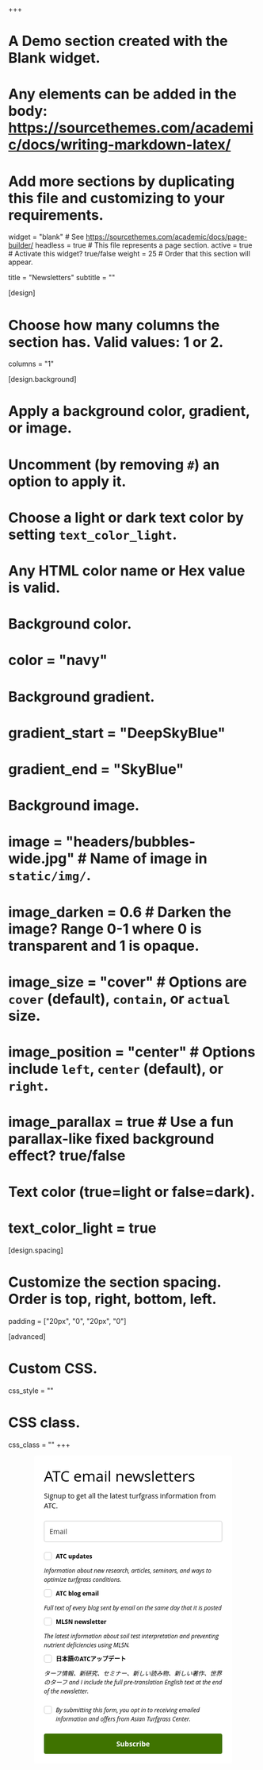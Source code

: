 +++
# A Demo section created with the Blank widget.
# Any elements can be added in the body: https://sourcethemes.com/academic/docs/writing-markdown-latex/
# Add more sections by duplicating this file and customizing to your requirements.

widget = "blank"  # See https://sourcethemes.com/academic/docs/page-builder/
headless = true  # This file represents a page section.
active = true  # Activate this widget? true/false
weight = 25  # Order that this section will appear.

title = "Newsletters"
subtitle = ""

[design]
  # Choose how many columns the section has. Valid values: 1 or 2.
  columns = "1"

[design.background]
  # Apply a background color, gradient, or image.
  #   Uncomment (by removing `#`) an option to apply it.
  #   Choose a light or dark text color by setting `text_color_light`.
  #   Any HTML color name or Hex value is valid.

  # Background color.
  # color = "navy"
  
  # Background gradient.
  # gradient_start = "DeepSkyBlue"
  # gradient_end = "SkyBlue"
  
  # Background image.
 # image = "headers/bubbles-wide.jpg"  # Name of image in `static/img/`.
#  image_darken = 0.6  # Darken the image? Range 0-1 where 0 is transparent and 1 is opaque.
#  image_size = "cover"  #  Options are `cover` (default), `contain`, or `actual` size.
#  image_position = "center"  # Options include `left`, `center` (default), or `right`.
#  image_parallax = true  # Use a fun parallax-like fixed background effect? true/false

  # Text color (true=light or false=dark).
 # text_color_light = true

[design.spacing]
  # Customize the section spacing. Order is top, right, bottom, left.
  padding = ["20px", "0", "20px", "0"]

[advanced]
 # Custom CSS. 
 css_style = ""
 
 # CSS class.
 css_class = ""
+++


<style type="text/css">
  @import url(https://fonts.googleapis.com/css?family=Open+Sans:400,400italic,700,700italic);
</style>
<style type="text/css">
  .ml-form-embedSubmitLoad{display:inline-block;width:20px;height:20px}.ml-form-embedSubmitLoad:after{content:" ";display:block;width:11px;height:11px;margin:1px;border-radius:50%;border:4px solid #fff;border-color:#fff #fff #fff transparent;animation:ml-form-embedSubmitLoad 1.2s linear infinite}@keyframes ml-form-embedSubmitLoad{0%{transform:rotate(0)}100%{transform:rotate(360deg)}}#mlb2-1629740.ml-form-embedContainer{box-sizing:border-box;display:table;height:99.99%;margin:0 auto;position:static;width:100%!important}#mlb2-1629740.ml-form-embedContainer button,#mlb2-1629740.ml-form-embedContainer h4,#mlb2-1629740.ml-form-embedContainer p,#mlb2-1629740.ml-form-embedContainer span{text-transform:none!important;letter-spacing:normal!important}#mlb2-1629740.ml-form-embedContainer .ml-form-embedWrapper{background-color:#fff;border-width:0;border-color:transparent;border-radius:4px;border-style:solid;box-sizing:border-box;display:inline-block!important;margin:0;padding:0;position:relative}#mlb2-1629740.ml-form-embedContainer .ml-form-embedWrapper.embedDefault,#mlb2-1629740.ml-form-embedContainer .ml-form-embedWrapper.embedPopup{width:400px}#mlb2-1629740.ml-form-embedContainer .ml-form-embedWrapper.embedForm{max-width:400px;width:100%}#mlb2-1629740.ml-form-embedContainer .ml-form-align-left{text-align:left}#mlb2-1629740.ml-form-embedContainer .ml-form-align-center{text-align:center}#mlb2-1629740.ml-form-embedContainer .ml-form-align-default{display:table-cell!important;vertical-align:middle!important;text-align:center!important}#mlb2-1629740.ml-form-embedContainer .ml-form-align-right{text-align:right}#mlb2-1629740.ml-form-embedContainer .ml-form-embedWrapper .ml-form-embedHeader img{border-top-left-radius:4px;border-top-right-radius:4px;height:auto;margin:0 auto!important;max-width:100%;width:undefinedpx}#mlb2-1629740.ml-form-embedContainer .ml-form-embedWrapper .ml-form-embedBody,#mlb2-1629740.ml-form-embedContainer .ml-form-embedWrapper .ml-form-successBody{padding:20px 20px 0 20px}#mlb2-1629740.ml-form-embedContainer .ml-form-embedWrapper .ml-form-embedBody.ml-form-embedBodyHorizontal{padding-bottom:0}#mlb2-1629740.ml-form-embedContainer .ml-form-embedWrapper .ml-form-embedBody .ml-form-embedContent,#mlb2-1629740.ml-form-embedContainer .ml-form-embedWrapper .ml-form-successBody .ml-form-successContent{margin:0 0 20px 0}#mlb2-1629740.ml-form-embedContainer .ml-form-embedWrapper .ml-form-embedBody .ml-form-embedContent h4,#mlb2-1629740.ml-form-embedContainer .ml-form-embedWrapper .ml-form-successBody .ml-form-successContent h4{color:#000;font-family:'Open Sans',Arial,Helvetica,sans-serif;font-size:30px;font-weight:400;margin:0 0 10px 0;text-align:left;word-break:break-word}#mlb2-1629740.ml-form-embedContainer .ml-form-embedWrapper .ml-form-embedBody .ml-form-embedContent p,#mlb2-1629740.ml-form-embedContainer .ml-form-embedWrapper .ml-form-successBody .ml-form-successContent p{color:#000;font-family:'Open Sans',Arial,Helvetica,sans-serif;font-size:14px;font-weight:400;line-height:20px;margin:0 0 10px 0;text-align:left}#mlb2-1629740.ml-form-embedContainer .ml-form-embedWrapper .ml-form-embedBody .ml-form-embedContent ol,#mlb2-1629740.ml-form-embedContainer .ml-form-embedWrapper .ml-form-embedBody .ml-form-embedContent ul,#mlb2-1629740.ml-form-embedContainer .ml-form-embedWrapper .ml-form-successBody .ml-form-successContent ol,#mlb2-1629740.ml-form-embedContainer .ml-form-embedWrapper .ml-form-successBody .ml-form-successContent ul{color:#000;font-family:'Open Sans',Arial,Helvetica,sans-serif;font-size:14px}#mlb2-1629740.ml-form-embedContainer .ml-form-embedWrapper .ml-form-embedBody .ml-form-embedContent p a,#mlb2-1629740.ml-form-embedContainer .ml-form-embedWrapper .ml-form-successBody .ml-form-successContent p a{color:#000;text-decoration:underline}#mlb2-1629740.ml-form-embedContainer .ml-form-embedWrapper .ml-block-form .ml-field-group{text-align:left!important}#mlb2-1629740.ml-form-embedContainer .ml-form-embedWrapper .ml-block-form .ml-field-group label{margin-bottom:5px;color:#333;font-size:14px;font-family:'Open Sans',Arial,Helvetica,sans-serif;font-weight:700;font-style:normal;text-decoration:none;display:inline-block;line-height:20px}#mlb2-1629740.ml-form-embedContainer .ml-form-embedWrapper .ml-form-embedBody .ml-form-embedContent p:last-child,#mlb2-1629740.ml-form-embedContainer .ml-form-embedWrapper .ml-form-successBody .ml-form-successContent p:last-child{margin:0}#mlb2-1629740.ml-form-embedContainer .ml-form-embedWrapper .ml-form-embedBody form{margin:0;width:100%}#mlb2-1629740.ml-form-embedContainer .ml-form-embedWrapper .ml-form-embedBody .ml-form-checkboxRow,#mlb2-1629740.ml-form-embedContainer .ml-form-embedWrapper .ml-form-embedBody .ml-form-formContent{margin:0 0 20px 0;width:100%}#mlb2-1629740.ml-form-embedContainer .ml-form-embedWrapper .ml-form-embedBody .ml-form-checkboxRow{float:left}#mlb2-1629740.ml-form-embedContainer .ml-form-embedWrapper .ml-form-embedBody .ml-form-formContent.horozintalForm{margin:0;padding:0 0 20px 0;width:100%;height:auto;float:left}#mlb2-1629740.ml-form-embedContainer .ml-form-embedWrapper .ml-form-embedBody .ml-form-fieldRow{margin:0 0 10px 0;width:100%}#mlb2-1629740.ml-form-embedContainer .ml-form-embedWrapper .ml-form-embedBody .ml-form-fieldRow.ml-last-item{margin:0}#mlb2-1629740.ml-form-embedContainer .ml-form-embedWrapper .ml-form-embedBody .ml-form-fieldRow.ml-formfieldHorizintal{margin:0}#mlb2-1629740.ml-form-embedContainer .ml-form-embedWrapper .ml-form-embedBody .ml-form-fieldRow input{background-color:#fff!important;color:#333!important;border-color:#ccc!important;border-radius:4px!important;border-style:solid!important;border-width:1px!important;font-family:'Open Sans',Arial,Helvetica,sans-serif;font-size:14px!important;height:auto;line-height:21px!important;margin-bottom:0;margin-top:0;margin-left:0;margin-right:0;padding:10px 10px!important;width:100%!important;box-sizing:border-box!important;max-width:100%!important}#mlb2-1629740.ml-form-embedContainer .ml-form-embedWrapper .ml-form-embedBody .ml-form-fieldRow input::-webkit-input-placeholder,#mlb2-1629740.ml-form-embedContainer .ml-form-embedWrapper .ml-form-embedBody .ml-form-horizontalRow input::-webkit-input-placeholder{color:#333}#mlb2-1629740.ml-form-embedContainer .ml-form-embedWrapper .ml-form-embedBody .ml-form-fieldRow input::-moz-placeholder,#mlb2-1629740.ml-form-embedContainer .ml-form-embedWrapper .ml-form-embedBody .ml-form-horizontalRow input::-moz-placeholder{color:#333}#mlb2-1629740.ml-form-embedContainer .ml-form-embedWrapper .ml-form-embedBody .ml-form-fieldRow input:-ms-input-placeholder,#mlb2-1629740.ml-form-embedContainer .ml-form-embedWrapper .ml-form-embedBody .ml-form-horizontalRow input:-ms-input-placeholder{color:#333}#mlb2-1629740.ml-form-embedContainer .ml-form-embedWrapper .ml-form-embedBody .ml-form-fieldRow input:-moz-placeholder,#mlb2-1629740.ml-form-embedContainer .ml-form-embedWrapper .ml-form-embedBody .ml-form-horizontalRow input:-moz-placeholder{color:#333}#mlb2-1629740.ml-form-embedContainer .ml-form-embedWrapper .ml-form-embedBody .ml-form-fieldRow textarea,#mlb2-1629740.ml-form-embedContainer .ml-form-embedWrapper .ml-form-embedBody .ml-form-horizontalRow textarea{background-color:#fff!important;color:#333!important;border-color:#ccc!important;border-radius:4px!important;border-style:solid!important;border-width:1px!important;font-family:'Open Sans',Arial,Helvetica,sans-serif;font-size:14px!important;height:auto;line-height:21px!important;margin-bottom:0;margin-top:0;padding:10px 10px!important;width:100%!important;box-sizing:border-box!important;max-width:100%!important}#mlb2-1629740.ml-form-embedContainer .ml-form-embedWrapper .ml-form-embedBody .ml-form-checkboxRow .label-description::before,#mlb2-1629740.ml-form-embedContainer .ml-form-embedWrapper .ml-form-embedBody .ml-form-embedPermissions .ml-form-embedPermissionsOptionsCheckbox .label-description::before,#mlb2-1629740.ml-form-embedContainer .ml-form-embedWrapper .ml-form-embedBody .ml-form-fieldRow .custom-checkbox .custom-control-label::before,#mlb2-1629740.ml-form-embedContainer .ml-form-embedWrapper .ml-form-embedBody .ml-form-fieldRow .custom-radio .custom-control-label::before,#mlb2-1629740.ml-form-embedContainer .ml-form-embedWrapper .ml-form-embedBody .ml-form-horizontalRow .custom-checkbox .custom-control-label::before,#mlb2-1629740.ml-form-embedContainer .ml-form-embedWrapper .ml-form-embedBody .ml-form-horizontalRow .custom-radio .custom-control-label::before,#mlb2-1629740.ml-form-embedContainer .ml-form-embedWrapper .ml-form-embedBody .ml-form-interestGroupsRow .ml-form-interestGroupsRowCheckbox .label-description::before{border-color:#ccc!important;background-color:#fff!important}#mlb2-1629740.ml-form-embedContainer .ml-form-embedWrapper .ml-form-embedBody .ml-form-fieldRow input.custom-control-input[type=checkbox]{box-sizing:border-box;padding:0;position:absolute;z-index:-1;opacity:0;margin-top:5px;margin-left:-24px;overflow:visible}#mlb2-1629740.ml-form-embedContainer .ml-form-embedWrapper .ml-form-embedBody .ml-form-checkboxRow .label-description::before,#mlb2-1629740.ml-form-embedContainer .ml-form-embedWrapper .ml-form-embedBody .ml-form-embedPermissions .ml-form-embedPermissionsOptionsCheckbox .label-description::before,#mlb2-1629740.ml-form-embedContainer .ml-form-embedWrapper .ml-form-embedBody .ml-form-fieldRow .custom-checkbox .custom-control-label::before,#mlb2-1629740.ml-form-embedContainer .ml-form-embedWrapper .ml-form-embedBody .ml-form-horizontalRow .custom-checkbox .custom-control-label::before,#mlb2-1629740.ml-form-embedContainer .ml-form-embedWrapper .ml-form-embedBody .ml-form-interestGroupsRow .ml-form-interestGroupsRowCheckbox .label-description::before{border-radius:4px!important}#mlb2-1629740.ml-form-embedContainer .ml-form-embedWrapper .ml-form-embedBody .ml-form-checkboxRow input[type=checkbox]:checked~.label-description::after,#mlb2-1629740.ml-form-embedContainer .ml-form-embedWrapper .ml-form-embedBody .ml-form-embedPermissions .ml-form-embedPermissionsOptionsCheckbox input[type=checkbox]:checked~.label-description::after,#mlb2-1629740.ml-form-embedContainer .ml-form-embedWrapper .ml-form-embedBody .ml-form-fieldRow .custom-checkbox .custom-control-input:checked~.custom-control-label::after,#mlb2-1629740.ml-form-embedContainer .ml-form-embedWrapper .ml-form-embedBody .ml-form-horizontalRow .custom-checkbox .custom-control-input:checked~.custom-control-label::after,#mlb2-1629740.ml-form-embedContainer .ml-form-embedWrapper .ml-form-embedBody .ml-form-interestGroupsRow .ml-form-interestGroupsRowCheckbox input[type=checkbox]:checked~.label-description::after{background-image:url(http://bucket.mlcdn.com/images/default/arrow.svg)}#mlb2-1629740.ml-form-embedContainer .ml-form-embedWrapper .ml-form-embedBody .ml-form-fieldRow .custom-radio .custom-control-input:checked~.custom-control-label::after{background-image:url(http://bucket.mlcdn.com/images/default/circle.svg)}#mlb2-1629740.ml-form-embedContainer .ml-form-embedWrapper .ml-form-embedBody .ml-form-checkboxRow input[type=checkbox]:checked~.label-description::before,#mlb2-1629740.ml-form-embedContainer .ml-form-embedWrapper .ml-form-embedBody .ml-form-embedPermissions .ml-form-embedPermissionsOptionsCheckbox input[type=checkbox]:checked~.label-description::before,#mlb2-1629740.ml-form-embedContainer .ml-form-embedWrapper .ml-form-embedBody .ml-form-fieldRow .custom-checkbox .custom-control-input:checked~.custom-control-label::before,#mlb2-1629740.ml-form-embedContainer .ml-form-embedWrapper .ml-form-embedBody .ml-form-fieldRow .custom-radio .custom-control-input:checked~.custom-control-label::before,#mlb2-1629740.ml-form-embedContainer .ml-form-embedWrapper .ml-form-embedBody .ml-form-horizontalRow .custom-checkbox .custom-control-input:checked~.custom-control-label::before,#mlb2-1629740.ml-form-embedContainer .ml-form-embedWrapper .ml-form-embedBody .ml-form-horizontalRow .custom-radio .custom-control-input:checked~.custom-control-label::before,#mlb2-1629740.ml-form-embedContainer .ml-form-embedWrapper .ml-form-embedBody .ml-form-interestGroupsRow .ml-form-interestGroupsRowCheckbox input[type=checkbox]:checked~.label-description::before{border-color:#3f7300!important;background-color:#3f7300!important;color:#fff!important}#mlb2-1629740.ml-form-embedContainer .ml-form-embedWrapper .ml-form-embedBody .ml-form-fieldRow .custom-checkbox .custom-control-label::after,#mlb2-1629740.ml-form-embedContainer .ml-form-embedWrapper .ml-form-embedBody .ml-form-fieldRow .custom-checkbox .custom-control-label::before,#mlb2-1629740.ml-form-embedContainer .ml-form-embedWrapper .ml-form-embedBody .ml-form-fieldRow .custom-radio .custom-control-label::after,#mlb2-1629740.ml-form-embedContainer .ml-form-embedWrapper .ml-form-embedBody .ml-form-fieldRow .custom-radio .custom-control-label::before,#mlb2-1629740.ml-form-embedContainer .ml-form-embedWrapper .ml-form-embedBody .ml-form-horizontalRow .custom-checkbox .custom-control-label::after,#mlb2-1629740.ml-form-embedContainer .ml-form-embedWrapper .ml-form-embedBody .ml-form-horizontalRow .custom-checkbox .custom-control-label::before,#mlb2-1629740.ml-form-embedContainer .ml-form-embedWrapper .ml-form-embedBody .ml-form-horizontalRow .custom-radio .custom-control-label::after,#mlb2-1629740.ml-form-embedContainer .ml-form-embedWrapper .ml-form-embedBody .ml-form-horizontalRow .custom-radio .custom-control-label::before{top:2;box-sizing:border-box}#mlb2-1629740.ml-form-embedContainer .ml-form-embedWrapper .ml-form-embedBody .ml-form-checkboxRow .label-description::after,#mlb2-1629740.ml-form-embedContainer .ml-form-embedWrapper .ml-form-embedBody .ml-form-checkboxRow .label-description::before,#mlb2-1629740.ml-form-embedContainer .ml-form-embedWrapper .ml-form-embedBody .ml-form-embedPermissions .ml-form-embedPermissionsOptionsCheckbox .label-description::after,#mlb2-1629740.ml-form-embedContainer .ml-form-embedWrapper .ml-form-embedBody .ml-form-embedPermissions .ml-form-embedPermissionsOptionsCheckbox .label-description::before{top:0!important;box-sizing:border-box!important}#mlb2-1629740.ml-form-embedContainer .ml-form-embedWrapper .ml-form-embedBody .ml-form-checkboxRow .label-description::after,#mlb2-1629740.ml-form-embedContainer .ml-form-embedWrapper .ml-form-embedBody .ml-form-checkboxRow .label-description::before{top:0!important;box-sizing:border-box!important}#mlb2-1629740.ml-form-embedContainer .ml-form-embedWrapper .ml-form-embedBody .ml-form-interestGroupsRow .ml-form-interestGroupsRowCheckbox .label-description::after{top:0!important;box-sizing:border-box!important}#mlb2-1629740.ml-form-embedContainer .ml-form-embedWrapper .ml-form-embedBody .ml-form-interestGroupsRow .ml-form-interestGroupsRowCheckbox .label-description::before{top:0!important;box-sizing:border-box!important}#mlb2-1629740.ml-form-embedContainer .ml-form-embedWrapper .ml-form-embedBody .custom-control-label::before{position:absolute;top:4px;left:-24px;display:block;width:16px;height:16px;pointer-events:none;content:"";background-color:#fff;border:#adb5bd solid 1px;border-radius:50%}#mlb2-1629740.ml-form-embedContainer .ml-form-embedWrapper .ml-form-embedBody .custom-control-label::after{position:absolute;top:4px;left:-24px;display:block;width:16px;height:16px;content:""}#mlb2-1629740.ml-form-embedContainer .ml-form-embedWrapper .ml-form-embedBody .ml-form-checkboxRow .label-description::before,#mlb2-1629740.ml-form-embedContainer .ml-form-embedWrapper .ml-form-embedBody .ml-form-embedPermissions .ml-form-embedPermissionsOptionsCheckbox .label-description::before,#mlb2-1629740.ml-form-embedContainer .ml-form-embedWrapper .ml-form-embedBody .ml-form-interestGroupsRow .ml-form-interestGroupsRowCheckbox .label-description::before{position:absolute;top:4px;left:-24px;display:block;width:16px;height:16px;pointer-events:none;content:"";background-color:#fff;border:#adb5bd solid 1px;border-radius:50%}#mlb2-1629740.ml-form-embedContainer .ml-form-embedWrapper .ml-form-embedBody .ml-form-checkboxRow .label-description::after,#mlb2-1629740.ml-form-embedContainer .ml-form-embedWrapper .ml-form-embedBody .ml-form-embedPermissions .ml-form-embedPermissionsOptionsCheckbox .label-description::after,#mlb2-1629740.ml-form-embedContainer .ml-form-embedWrapper .ml-form-embedBody .ml-form-interestGroupsRow .ml-form-interestGroupsRowCheckbox .label-description::after{position:absolute;top:4px;left:-24px;display:block;width:16px;height:16px;content:""}#mlb2-1629740.ml-form-embedContainer .ml-form-embedWrapper .ml-form-embedBody .custom-radio .custom-control-label::after{background:no-repeat 50%/50% 50%}#mlb2-1629740.ml-form-embedContainer .ml-form-embedWrapper .ml-form-embedBody .custom-checkbox .custom-control-label::after,#mlb2-1629740.ml-form-embedContainer .ml-form-embedWrapper .ml-form-embedBody .ml-form-checkboxRow .label-description::after,#mlb2-1629740.ml-form-embedContainer .ml-form-embedWrapper .ml-form-embedBody .ml-form-embedPermissions .ml-form-embedPermissionsOptionsCheckbox .label-description::after,#mlb2-1629740.ml-form-embedContainer .ml-form-embedWrapper .ml-form-embedBody .ml-form-interestGroupsRow .ml-form-interestGroupsRowCheckbox .label-description::after{background:no-repeat 50%/50% 50%}#mlb2-1629740.ml-form-embedContainer .ml-form-embedWrapper .ml-form-embedBody .ml-form-fieldRow .custom-control,#mlb2-1629740.ml-form-embedContainer .ml-form-embedWrapper .ml-form-embedBody .ml-form-horizontalRow .custom-control{position:relative;display:block;min-height:1.5rem;padding-left:1.5rem}#mlb2-1629740.ml-form-embedContainer .ml-form-embedWrapper .ml-form-embedBody .ml-form-fieldRow .custom-checkbox .custom-control-input,#mlb2-1629740.ml-form-embedContainer .ml-form-embedWrapper .ml-form-embedBody .ml-form-fieldRow .custom-radio .custom-control-input,#mlb2-1629740.ml-form-embedContainer .ml-form-embedWrapper .ml-form-embedBody .ml-form-horizontalRow .custom-checkbox .custom-control-input,#mlb2-1629740.ml-form-embedContainer .ml-form-embedWrapper .ml-form-embedBody .ml-form-horizontalRow .custom-radio .custom-control-input{position:absolute;z-index:-1;opacity:0;box-sizing:border-box;padding:0}#mlb2-1629740.ml-form-embedContainer .ml-form-embedWrapper .ml-form-embedBody .ml-form-fieldRow .custom-checkbox .custom-control-label,#mlb2-1629740.ml-form-embedContainer .ml-form-embedWrapper .ml-form-embedBody .ml-form-fieldRow .custom-radio .custom-control-label,#mlb2-1629740.ml-form-embedContainer .ml-form-embedWrapper .ml-form-embedBody .ml-form-horizontalRow .custom-checkbox .custom-control-label,#mlb2-1629740.ml-form-embedContainer .ml-form-embedWrapper .ml-form-embedBody .ml-form-horizontalRow .custom-radio .custom-control-label{color:#000;font-size:12px!important;font-family:'Open Sans',Arial,Helvetica,sans-serif;line-height:22px;margin-bottom:0;position:relative;vertical-align:top;font-style:normal;font-weight:700}#mlb2-1629740.ml-form-embedContainer .ml-form-embedWrapper .ml-form-embedBody .ml-form-fieldRow .custom-select,#mlb2-1629740.ml-form-embedContainer .ml-form-embedWrapper .ml-form-embedBody .ml-form-horizontalRow .custom-select{background-color:#fff!important;color:#333!important;border-color:#ccc!important;border-radius:4px!important;border-style:solid!important;border-width:1px!important;font-family:'Open Sans',Arial,Helvetica,sans-serif;font-size:14px!important;line-height:20px!important;margin-bottom:0;margin-top:0;padding:10px 28px 10px 12px!important;width:100%!important;box-sizing:border-box!important;max-width:100%!important;height:auto;display:inline-block;vertical-align:middle;background:url(http://bucket.mlcdn.com/images/default/dropdown.svg) no-repeat right .75rem center/8px 10px;-webkit-appearance:none;-moz-appearance:none;appearance:none}#mlb2-1629740.ml-form-embedContainer .ml-form-embedWrapper .ml-form-embedBody .ml-form-horizontalRow{height:auto;width:100%;float:left}.ml-form-formContent.horozintalForm .ml-form-horizontalRow .ml-input-horizontal{width:70%;float:left}.ml-form-formContent.horozintalForm .ml-form-horizontalRow .ml-button-horizontal{width:30%;float:left}.ml-form-formContent.horozintalForm .ml-form-horizontalRow .ml-button-horizontal.labelsOn{padding-top:25px}.ml-form-formContent.horozintalForm .ml-form-horizontalRow .horizontal-fields{box-sizing:border-box;float:left;padding-right:10px}#mlb2-1629740.ml-form-embedContainer .ml-form-embedWrapper .ml-form-embedBody .ml-form-horizontalRow input{background-color:#fff;color:#333;border-color:#ccc;border-radius:4px;border-style:solid;border-width:1px;font-family:'Open Sans',Arial,Helvetica,sans-serif;font-size:14px;line-height:20px;margin-bottom:0;margin-top:0;padding:10px 10px;width:100%;box-sizing:border-box;overflow-y:initial}#mlb2-1629740.ml-form-embedContainer .ml-form-embedWrapper .ml-form-embedBody .ml-form-horizontalRow button{background-color:#3f7300!important;border-color:#3f7300;border-style:solid;border-width:1px;border-radius:4px;box-shadow:none;color:#fff!important;cursor:pointer;font-family:'Open Sans',Arial,Helvetica,sans-serif;font-size:14px!important;font-weight:700;line-height:20px;margin:0!important;padding:10px!important;width:100%;height:auto}#mlb2-1629740.ml-form-embedContainer .ml-form-embedWrapper .ml-form-embedBody .ml-form-horizontalRow button:hover{background-color:#3f7300!important;border-color:#3f7300!important}#mlb2-1629740.ml-form-embedContainer .ml-form-embedWrapper .ml-form-embedBody .ml-form-checkboxRow input[type=checkbox]{box-sizing:border-box;padding:0;position:absolute;z-index:-1;opacity:0;margin-top:5px;margin-left:-24px;overflow:visible}#mlb2-1629740.ml-form-embedContainer .ml-form-embedWrapper .ml-form-embedBody .ml-form-checkboxRow .label-description{color:#000;display:block;font-family:'Open Sans',Arial,Helvetica,sans-serif;font-size:12px;text-align:left;margin-bottom:0;position:relative;vertical-align:top}#mlb2-1629740.ml-form-embedContainer .ml-form-embedWrapper .ml-form-embedBody .ml-form-checkboxRow label{font-weight:400;margin:0;padding:0;position:relative;display:block;min-height:24px;padding-left:24px}#mlb2-1629740.ml-form-embedContainer .ml-form-embedWrapper .ml-form-embedBody .ml-form-checkboxRow label a{color:#000;text-decoration:underline}#mlb2-1629740.ml-form-embedContainer .ml-form-embedWrapper .ml-form-embedBody .ml-form-checkboxRow label p{color:#000!important;font-family:'Open Sans',Arial,Helvetica,sans-serif!important;font-size:12px!important;font-weight:400!important;line-height:18px!important;padding:0!important;margin:0 5px 0 0!important}#mlb2-1629740.ml-form-embedContainer .ml-form-embedWrapper .ml-form-embedBody .ml-form-checkboxRow label p:last-child{margin:0}#mlb2-1629740.ml-form-embedContainer .ml-form-embedWrapper .ml-form-embedBody .ml-form-embedSubmit{margin:0 0 20px 0}#mlb2-1629740.ml-form-embedContainer .ml-form-embedWrapper .ml-form-embedBody .ml-form-embedSubmit button{background-color:#3f7300!important;border:none!important;border-radius:4px!important;box-shadow:none!important;color:#fff!important;cursor:pointer;font-family:'Open Sans',Arial,Helvetica,sans-serif!important;font-size:14px!important;font-weight:700!important;line-height:21px!important;height:auto;padding:10px!important;width:100%!important;box-sizing:border-box!important}#mlb2-1629740.ml-form-embedContainer .ml-form-embedWrapper .ml-form-embedBody .ml-form-embedSubmit button.loading{display:none}#mlb2-1629740.ml-form-embedContainer .ml-form-embedWrapper .ml-form-embedBody .ml-form-embedSubmit button:hover{background-color:#3f7300!important}.ml-subscribe-close{width:30px;height:30px;background:url(https://bucket.mlcdn.com/images/default/modal_close.png) no-repeat;background-size:30px;cursor:pointer;margin-top:-10px;margin-right:-10px;position:absolute;top:0;right:0}.ml-error input{background:url(https://bucket.mlcdn.com/images/default/error-icon.png) 98% center no-repeat #fff!important;background-size:24px 24px!important}.ml-error .label-description{color:red!important}.ml-error .label-description p,.ml-error .label-description p a{color:red!important}#mlb2-1629740.ml-form-embedContainer .ml-form-embedWrapper .ml-form-embedBody .ml-form-checkboxRow.ml-error .label-description p,#mlb2-1629740.ml-form-embedContainer .ml-form-embedWrapper .ml-form-embedBody .ml-form-checkboxRow.ml-error .label-description p:first-letter{color:red!important}@media only screen and (max-width:400px){.ml-form-embedWrapper.embedDefault,.ml-form-embedWrapper.embedPopup{width:100%!important}.ml-form-formContent.horozintalForm{float:left!important}.ml-form-formContent.horozintalForm .ml-form-horizontalRow{height:auto!important;width:100%!important;float:left!important}.ml-form-formContent.horozintalForm .ml-form-horizontalRow .ml-input-horizontal{width:100%!important}.ml-form-formContent.horozintalForm .ml-form-horizontalRow .ml-input-horizontal>div{padding-right:0!important;padding-bottom:10px}.ml-form-formContent.horozintalForm .ml-button-horizontal{width:100%!important}.ml-form-formContent.horozintalForm .ml-button-horizontal.labelsOn{padding-top:0!important}}
</style>
<style type="text/css">
  #mlb2-1629740.ml-form-embedContainer .ml-form-embedWrapper .ml-form-embedBody .ml-form-interestGroupsRow{margin-bottom:20px;text-align:left;float:left;width:100%}#mlb2-1629740.ml-form-embedContainer .ml-form-embedWrapper .ml-form-embedBody .ml-form-interestGroupsRow .ml-form-interestGroupsRowCheckbox{margin:0 0 10px 0;width:100%}#mlb2-1629740.ml-form-embedContainer .ml-form-embedWrapper .ml-form-embedBody .ml-form-interestGroupsRow .ml-form-interestGroupsRowCheckbox.last-group{margin:0}#mlb2-1629740.ml-form-embedContainer .ml-form-embedWrapper .ml-form-embedBody .ml-form-interestGroupsRow h4{font-size:px;line-height:px;margin:0 0 10px 0;text-align:left;word-break:break-word}#mlb2-1629740.ml-form-embedContainer .ml-form-embedWrapper .ml-form-embedBody .ml-form-interestGroupsRow .ml-form-interestGroupsRowCheckbox label{font-weight:400;margin:0;padding:0;position:relative;display:block;min-height:24px;padding-left:24px}#mlb2-1629740.ml-form-embedContainer .ml-form-embedWrapper .ml-form-embedBody .ml-form-interestGroupsRow .ml-form-interestGroupsRowCheckbox .label-description{color:#000;font-family:'Open Sans',Arial,Helvetica,sans-serif;font-size:12px;line-height:18px;text-align:left;margin-bottom:0;position:relative;vertical-align:top;font-style:normal;font-weight:700}#mlb2-1629740.ml-form-embedContainer .ml-form-embedWrapper .ml-form-embedBody .ml-form-interestGroupsRow .ml-form-interestGroupsRowCheckbox .description{color:#000;font-family:'Open Sans',Arial,Helvetica,sans-serif;font-size:12px;font-style:italic;font-weight:400;line-height:18px;margin:5px 0 0 0;text-align:left}#mlb2-1629740.ml-form-embedContainer .ml-form-embedWrapper .ml-form-embedBody .ml-form-interestGroupsRow .ml-form-interestGroupsRowCheckbox input[type=checkbox]{box-sizing:border-box;padding:0;position:absolute;z-index:-1;opacity:0;margin-top:5px;margin-left:-24px;overflow:visible}
</style>
<div id="mlb2-1629740" class="ml-form-embedContainer ml-subscribe-form ml-subscribe-form-1629740">
  <div class="ml-form-align-center">
    <div class="ml-form-embedWrapper embedForm">
      <div class="ml-form-embedBody ml-form-embedBodyDefault row-form">
        <div class="ml-form-embedContent" style="">
          <h4>ATC email newsletters</h4>
          <p>Signup to get all the latest turfgrass information from ATC.<br></p>
        </div>
        <form class="ml-block-form" action="https://app.mailerlite.com/webforms/submit/m5h8l1" data-code="m5h8l1" method="post" target="_blank">
          <div class="ml-form-formContent">
            <div class="ml-form-fieldRow ml-last-item">
              <div class="ml-field-group ml-field-email ml-validate-email ml-validate-required">
                <input type="email" class="form-control" data-inputmask="" name="fields[email]" placeholder="Email" autocomplete="email">
              </div>
            </div>
          </div>
          <div class="ml-form-interestGroupsRow ml-block-groups">
            <div class="ml-form-interestGroupsRowCheckbox group" style="">
              <label> <input type="checkbox" name="groups[]" value="5659545"> <div class="label-description">ATC updates</div> </label>
              <div class="description">Information about new research, articles, seminars, and ways to optimize turfgrass conditions.</div>
            </div>
            <div class="ml-form-interestGroupsRowCheckbox group" style="">
              <label> <input type="checkbox" name="groups[]" value="7153907"> <div class="label-description">ATC blog email</div> </label>
              <div class="description">Full text of every blog sent by email on the same day that it is posted</div>
            </div>
            <div class="ml-form-interestGroupsRowCheckbox group" style="">
              <label> <input type="checkbox" name="groups[]" value="5722595"> <div class="label-description">MLSN newsletter</div> </label>
              <div class="description">The latest information about soil test interpretation and preventing nutrient deficiencies using MLSN.</div>
            </div>
            <div class="ml-form-interestGroupsRowCheckbox last-group" style="">
              <label> <input type="checkbox" name="groups[]" value="5661525"> <div class="label-description">日本語のATCアップデート</div> </label>
              <div class="description">ターフ情報、新研究、セミナー、新しい読み物、新しい著作、世界のターフ and I include the full pre-translation English text at the end of the newsletter.</div>
            </div>
          </div>
          <div class="ml-form-checkboxRow ml-validate-required">
            <label class="checkbox"> <input type="checkbox"> <div class="label-description"> <p><em>By submitting this form, you opt in to receiving emailed information and offers </em><em> from Asian Turfgrass Center.</em><em></em></p> </div> </label>
          </div>
          <style type="text/css">
            .ml-form-recaptcha{margin-bottom:20px;float:left}.ml-form-recaptcha.ml-error iframe{border:solid 1px red}@media screen and (max-width:768px){.ml-form-recaptcha{transform:scale(.77);-webkit-transform:scale(.77);transform-origin:0 0;-webkit-transform-origin:0 0}}
          </style>
          <input type="hidden" name="ml-submit" value="1">
          <div class="ml-form-embedSubmit">
            <button type="submit" class="primary">Subscribe</button>
            <button disabled="disabled" style="display:none" type="button" class="loading"> <div class="ml-form-embedSubmitLoad"><div></div><div></div><div></div><div></div></div> </button>
          </div>
        </form>
      </div>
      <div class="ml-form-successBody row-success" style="display:none">
        <div class="ml-form-successContent">
          <h4>Thank you!</h4>
          <p>You have successfully joined our subscriber list. <br></p>
          <p>Please confirm your email address to complete your subscription. A confirmation message has been sent to you.</p>
        </div>
      </div>
    </div>
  </div>
</div>
<script>
  function ml_webform_success_1629740(){try{window.top.location.href="https://www.asianturfgrass.com/confirm/"}catch(o){window.location.href="https://www.asianturfgrass.com/confirm/"}}
</script>
<img src="https://track.mailerlite.com/webforms/o/1629740/m5h8l1?v4a60e9ef938a7fa0240ac9ba567062cb" width="1" height="1" style="max-width:1px;max-height:1px;visibility:hidden;padding:0;margin:0;display:block" border="0">
<script src="https://static.mailerlite.com/js/w/webforms.min.js?v4a60e9ef938a7fa0240ac9ba567062cb" type="text/javascript"></script>


